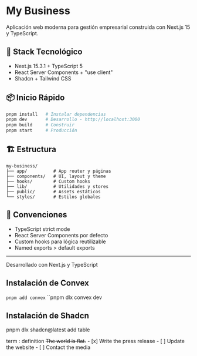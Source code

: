 # My Business

Aplicación web moderna para gestión empresarial construida con Next.js 15 y TypeScript.

## 🚀 Stack Tecnológico

- Next.js 15.3.1 + TypeScript 5
- React Server Components + "use client"
- Shadcn + Tailwind CSS


## 📦 Inicio Rápido

```bash
pnpm install   # Instalar dependencias
pnpm dev       # Desarrollo - http://localhost:3000
pnpm build     # Construir
pnpm start     # Producción
```

## 🏗️ Estructura

```
my-business/
├── app/          # App router y páginas
├── components/   # UI, layout y theme
├── hooks/        # Custom hooks
├── lib/          # Utilidades y stores
├── public/       # Assets estáticos
└── styles/       # Estilos globales
```

## 📝 Convenciones

- TypeScript strict mode
- React Server Components por defecto
- Custom hooks para lógica reutilizable
- Named exports > default exports

---
Desarrollado con Next.js y TypeScript

## Instalación de Convex
``pnpm add convex``
``pnpm dlx convex dev

## Instalación de Shadcn 
pnpm dlx shadcn@latest add table

term
: definition
    ~~The world is flat.~~
    - [x] Write the press release
    - [ ] Update the website
    - [ ] Contact the media


